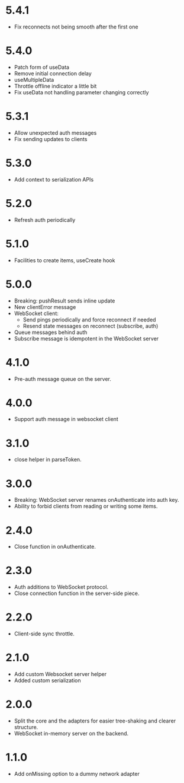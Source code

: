 # 5.4.1

- Fix reconnects not being smooth after the first one

# 5.4.0

- Patch form of useData
- Remove initial connection delay
- useMultipleData
- Throttle offline indicator a little bit
- Fix useData not handling parameter changing correctly

# 5.3.1

- Allow unexpected auth messages
- Fix sending updates to clients

# 5.3.0

- Add context to serialization APIs

# 5.2.0

- Refresh auth periodically

# 5.1.0

- Facilities to create items, useCreate hook

# 5.0.0

- Breaking: pushResult sends inline update
- New clientError message
- WebSocket client:
  - Send pings periodically and force reconnect if needed
  - Resend state messages on reconnect (subscribe, auth)
- Queue messages behind auth
- Subscribe message is idempotent in the WebSocket server

# 4.1.0

- Pre-auth message queue on the server.

# 4.0.0

- Support auth message in websocket client

# 3.1.0

- close helper in parseToken.

# 3.0.0

- Breaking: WebSocket server renames onAuthenticate into auth key.
- Ability to forbid clients from reading or writing some items.

# 2.4.0

- Close function in onAuthenticate.

# 2.3.0

- Auth additions to WebSocket protocol.
- Close connection function in the server-side piece.

# 2.2.0

- Client-side sync throttle.

# 2.1.0

- Add custom Websocket server helper
- Added custom serialization

# 2.0.0

- Split the core and the adapters for easier tree-shaking and clearer structure.
- WebSocket in-memory server on the backend.

# 1.1.0

- Add onMissing option to a dummy network adapter
